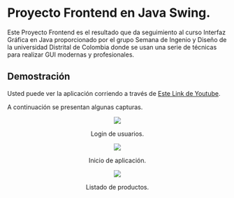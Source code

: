 # Proyecto Frontend en Java Swing.

Este Proyecto Frontend es el resultado que da seguimiento al curso Interfaz Gráfica en Java proporcionado por el grupo Semana de Ingenio y Diseño de la universidad Distrital de Colombia donde se usan una serie de técnicas para realizar GUI modernas y profesionales. 


## Demostración

Usted puede ver la aplicación corriendo a través de [Este Link de Youtube](https://youtu.be/_MbVCOJ1BUE). 

A continuación se presentan algunas capturas.

<div align='center'>
    <img  src='https://i.imgur.com/35Gb1ra.png'>
    <p>Login de usuarios.</p>
</div>

<div align='center'>
    <img  src='https://i.imgur.com/C323HG1.png'>
    <p>Inicio de aplicación.</p>
</div>

<div align='center'>
    <img  src='https://i.imgur.com/iLAnqNE.png'>
    <p>Listado de productos.</p>
</div>
